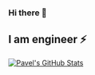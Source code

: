 ### Hi there 👋
## I am engineer ⚡

[![Pavel's GitHub Stats](https://github-readme-stats.vercel.app/api?username=pavel-utkin&show_icons=true&count_private=true&layout=compact&theme=dark)](https://github.com/pavel-utkin)
